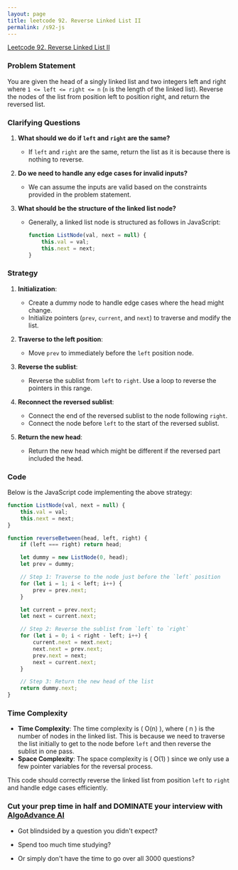```yaml
---
layout: page
title: leetcode 92. Reverse Linked List II
permalink: /s92-js
---
```

[Leetcode 92. Reverse Linked List II](https://algoadvance.github.io/algoadvance/l92)
### Problem Statement

You are given the head of a singly linked list and two integers left and right where `1 <= left <= right <= n` (`n` is the length of the linked list). Reverse the nodes of the list from position left to position right, and return the reversed list.

### Clarifying Questions

1. **What should we do if `left` and `right` are the same?**
   - If `left` and `right` are the same, return the list as it is because there is nothing to reverse.
   
2. **Do we need to handle any edge cases for invalid inputs?**
   - We can assume the inputs are valid based on the constraints provided in the problem statement.

3. **What should be the structure of the linked list node?**
   - Generally, a linked list node is structured as follows in JavaScript:
     ```javascript
     function ListNode(val, next = null) {
         this.val = val;
         this.next = next;
     }
     ```

### Strategy

1. **Initialization**:
   - Create a dummy node to handle edge cases where the head might change.
   - Initialize pointers (`prev`, `current`, and `next`) to traverse and modify the list.
   
2. **Traverse to the left position**:
   - Move `prev` to immediately before the `left` position node.
   
3. **Reverse the sublist**:
   - Reverse the sublist from `left` to `right`. Use a loop to reverse the pointers in this range.
   
4. **Reconnect the reversed sublist**:
   - Connect the end of the reversed sublist to the node following `right`.
   - Connect the node before `left` to the start of the reversed sublist.
   
5. **Return the new head**:
   - Return the new head which might be different if the reversed part included the head.

### Code

Below is the JavaScript code implementing the above strategy:

```javascript
function ListNode(val, next = null) {
    this.val = val;
    this.next = next;
}

function reverseBetween(head, left, right) {
    if (left === right) return head;

    let dummy = new ListNode(0, head);
    let prev = dummy;

    // Step 1: Traverse to the node just before the `left` position
    for (let i = 1; i < left; i++) {
        prev = prev.next;
    }

    let current = prev.next;
    let next = current.next;

    // Step 2: Reverse the sublist from `left` to `right`
    for (let i = 0; i < right - left; i++) {
        current.next = next.next;
        next.next = prev.next;
        prev.next = next;
        next = current.next;
    }

    // Step 3: Return the new head of the list
    return dummy.next;
}
```

### Time Complexity

- **Time Complexity**: The time complexity is \( O(n) \), where \( n \) is the number of nodes in the linked list. This is because we need to traverse the list initially to get to the node before `left` and then reverse the sublist in one pass.
- **Space Complexity**: The space complexity is \( O(1) \) since we only use a few pointer variables for the reversal process.

This code should correctly reverse the linked list from position `left` to `right` and handle edge cases efficiently.


### Cut your prep time in half and DOMINATE your interview with [AlgoAdvance AI](https://algoAdvance.com)

- Got blindsided by a question you didn't expect?

- Spend too much time studying?

- Or simply don't have the time to go over all 3000 questions?

